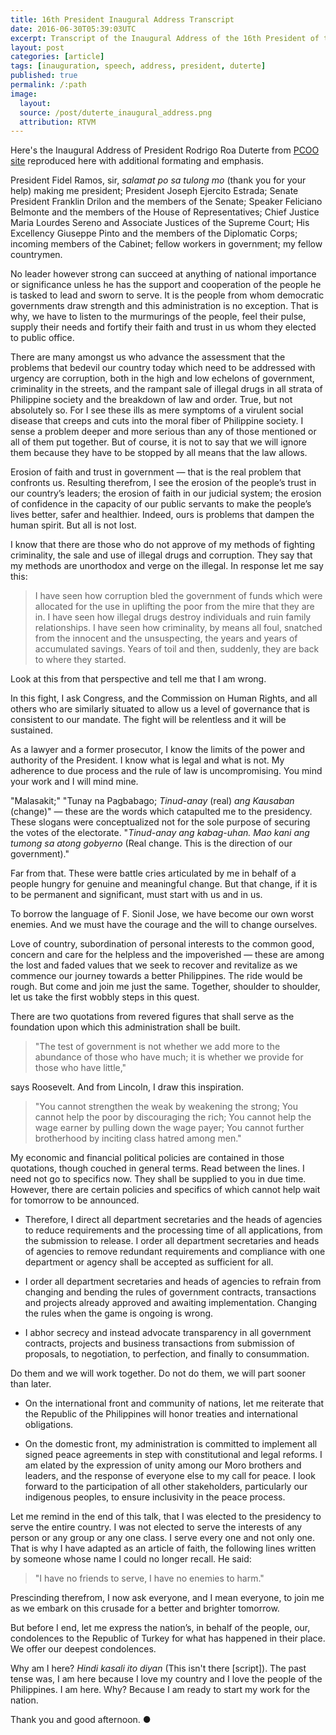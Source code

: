 ```yaml
---
title: 16th President Inaugural Address Transcript
date: 2016-06-30T05:39:03UTC
excerpt: Transcript of the Inaugural Address of the 16th President of the Republic of the Philippines, Rodrigo Roa Duterte.
layout: post
categories: [article]
tags: [inauguration, speech, address, president, duterte]
published: true
permalink: /:path
image:
  layout:
  source: /post/duterte_inaugural_address.png
  attribution: RTVM
---
```


Here's the Inaugural Address of President Rodrigo Roa Duterte from [PCOO site](http://pcoo.gov.ph/june-30-2016-president-rodrigo-roa-dutertes-inaugural-address/) reproduced here with additional formating and emphasis.

President Fidel Ramos, sir, _salamat po sa tulong mo_ (thank you for your help) making me president; President Joseph Ejercito Estrada; Senate President Franklin Drilon and the members of the Senate; Speaker Feliciano Belmonte and the members of the House of Representatives; Chief Justice Maria Lourdes Sereno and Associate Justices of the Supreme Court; His Excellency Giuseppe Pinto and the members of the Diplomatic Corps; incoming members of the Cabinet; fellow workers in government; my fellow countrymen.

No leader however strong can succeed at anything of national importance or significance unless he has the support and cooperation of the people he is tasked to lead and sworn to serve.
It is the people from whom democratic governments draw strength and this administration is no exception.
That is why, we have to listen to the murmurings of the people, feel their pulse, supply their needs and fortify their faith and trust in us whom they elected to public office.

There are many amongst us who advance the assessment that the problems that bedevil our country today which need to be addressed with urgency are corruption, both in the high and low echelons of government, criminality in the streets, and the rampant sale of illegal drugs in all strata of Philippine society and the breakdown of law and order.
True, but not absolutely so. For I see these ills as mere symptoms of a virulent social disease that creeps and cuts into the moral fiber of Philippine society. 
I sense a problem deeper and more serious than any of those mentioned or all of them put together.
But of course, it is not to say that we will ignore them because they have to be stopped by all means that the law allows.

Erosion of faith and trust in government — that is the real problem that confronts us.
Resulting therefrom, I see the erosion of the people’s trust in our country’s leaders; the erosion of faith in our judicial system; the erosion of confidence in the capacity of our public servants to make the people’s lives better, safer and healthier.
Indeed, ours is problems that dampen the human spirit.
But all is not lost.

I know that there are those who do not approve of my methods of fighting criminality, the sale and use of illegal drugs and corruption.
They say that my methods are unorthodox and verge on the illegal.
In response let me say this:

> I have seen how corruption bled the government of funds which were allocated for the use in uplifting the poor from the mire that they are in.
> I have seen how illegal drugs destroy individuals and ruin family relationships.
> I have seen how criminality, by means all foul, snatched from the innocent and the unsuspecting, the years and years of accumulated savings.
> Years of toil and then, suddenly, they are back to where they started.

Look at this from that perspective and tell me that I am wrong.

In this fight, I ask Congress, and the Commission on Human Rights, and all others who are similarly situated to allow us a level of governance that is consistent to our mandate.
The fight will be relentless and it will be sustained.

As a lawyer and a former prosecutor, I know the limits of the power and authority of the President.
I know what is legal and what is not.
My adherence to due process and the rule of law is uncompromising.
You mind your work and I will mind mine.

"Malasakit;" "Tunay na Pagbabago; _Tinud-anay_ (real) _ang Kausaban_ (change)" — these are the words which catapulted me to the presidency.
These slogans were conceptualized not for the sole purpose of securing the votes of the electorate.
"_Tinud-anay ang kabag-uhan. Mao kani ang tumong sa atong gobyerno_ (Real change. This is the direction of our government)."

Far from that.
These were battle cries articulated by me in behalf of a people hungry for genuine and meaningful change.
But that change, if it is to be permanent and significant, must start with us and in us.

To borrow the language of F. Sionil Jose, we have become our own worst enemies.
And we must have the courage and the will to change ourselves.

Love of country, subordination of personal interests to the common good, concern and care for the helpless and the impoverished — these are among the lost and faded values that we seek to recover and revitalize as we commence our journey towards a better Philippines.
The ride would be rough.
But come and join me just the same.
Together, shoulder to shoulder, let us take the first wobbly steps in this quest.

There are two quotations from revered figures that shall serve as the foundation upon which this administration shall be built.

> "The test of government is not whether we add more to the abundance of those who have much; it is whether we provide for those who have little,"

says Roosevelt. And from Lincoln, I draw this inspiration.

> "You cannot strengthen the weak by weakening the strong;
> You cannot help the poor by discouraging the rich;
> You cannot help the wage earner by pulling down the wage payer;
> You cannot further brotherhood by inciting class hatred among men."

My economic and financial political policies are contained in those quotations, though couched in general terms. Read between the lines. I need not go to specifics now. They shall be supplied to you in due time. However, there are certain policies and specifics of which cannot help wait for tomorrow to be announced.

* Therefore, I direct all department secretaries and the heads of agencies to reduce requirements and the processing time of all applications, from the submission to release.
I order all department secretaries and heads of agencies to remove redundant requirements and compliance with one department or agency shall be accepted as sufficient for all.

* I order all department secretaries and heads of agencies to refrain from changing and bending the rules of government contracts, transactions and projects already approved and awaiting implementation.
Changing the rules when the game is ongoing is wrong.

* I abhor secrecy and instead advocate transparency in all government contracts, projects and business transactions from submission of proposals, to negotiation, to perfection, and finally to consummation.

Do them and we will work together. Do not do them, we will part sooner than later.

* On the international front and community of nations, let me reiterate that the Republic of the Philippines will honor treaties and international obligations.

* On the domestic front, my administration is committed to implement all signed peace agreements in step with constitutional and legal reforms.
I am elated by the expression of unity among our Moro brothers and leaders, and the response of everyone else to my call for peace.
I look forward to the participation of all other stakeholders, particularly our indigenous peoples, to ensure inclusivity in the peace process.

Let me remind in the end of this talk, that I was elected to the presidency to serve the entire country.
I was not elected to serve the interests of any person or any group or any one class.
I serve every one and not only one.
That is why I have adapted as an article of faith, the following lines written by someone whose name I could no longer recall.
He said:

> "I have no friends to serve, I have no enemies to harm."

Prescinding therefrom, I now ask everyone, and I mean everyone, to join me as we embark on this crusade for a better and brighter tomorrow.

But before I end, let me express the nation’s, in behalf of the people, our, condolences to the Republic of Turkey for what has happened in their place.
We offer our deepest condolences.

Why am I here? _Hindi kasali ito diyan_ (This isn't there [script]).
The past tense was, I am here because I love my country and I love the people of the Philippines.
I am here.
Why?
Because I am ready to start my work for the nation.

Thank you and good afternoon.
&#x25cf;
